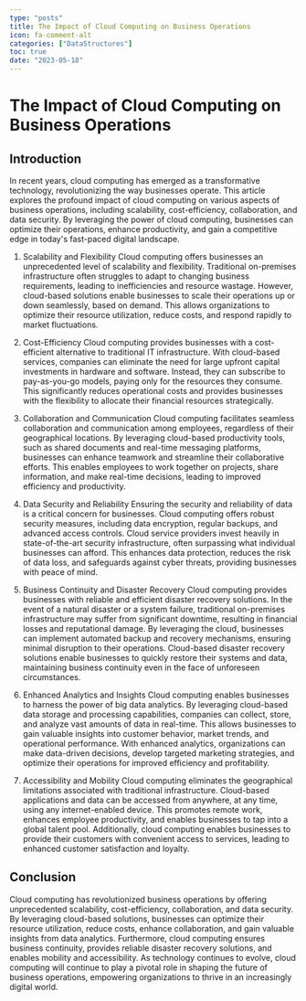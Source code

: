 ```yaml
---
type: "posts"
title: The Impact of Cloud Computing on Business Operations
icon: fa-comment-alt
categories: ["DataStructures"]
toc: true
date: "2023-05-18"
---
```




# The Impact of Cloud Computing on Business Operations

## Introduction
In recent years, cloud computing has emerged as a transformative technology, revolutionizing the way businesses operate. This article explores the profound impact of cloud computing on various aspects of business operations, including scalability, cost-efficiency, collaboration, and data security. By leveraging the power of cloud computing, businesses can optimize their operations, enhance productivity, and gain a competitive edge in today's fast-paced digital landscape.

1. Scalability and Flexibility
Cloud computing offers businesses an unprecedented level of scalability and flexibility. Traditional on-premises infrastructure often struggles to adapt to changing business requirements, leading to inefficiencies and resource wastage. However, cloud-based solutions enable businesses to scale their operations up or down seamlessly, based on demand. This allows organizations to optimize their resource utilization, reduce costs, and respond rapidly to market fluctuations.

2. Cost-Efficiency
Cloud computing provides businesses with a cost-efficient alternative to traditional IT infrastructure. With cloud-based services, companies can eliminate the need for large upfront capital investments in hardware and software. Instead, they can subscribe to pay-as-you-go models, paying only for the resources they consume. This significantly reduces operational costs and provides businesses with the flexibility to allocate their financial resources strategically.

3. Collaboration and Communication
Cloud computing facilitates seamless collaboration and communication among employees, regardless of their geographical locations. By leveraging cloud-based productivity tools, such as shared documents and real-time messaging platforms, businesses can enhance teamwork and streamline their collaborative efforts. This enables employees to work together on projects, share information, and make real-time decisions, leading to improved efficiency and productivity.

4. Data Security and Reliability
Ensuring the security and reliability of data is a critical concern for businesses. Cloud computing offers robust security measures, including data encryption, regular backups, and advanced access controls. Cloud service providers invest heavily in state-of-the-art security infrastructure, often surpassing what individual businesses can afford. This enhances data protection, reduces the risk of data loss, and safeguards against cyber threats, providing businesses with peace of mind.

5. Business Continuity and Disaster Recovery
Cloud computing provides businesses with reliable and efficient disaster recovery solutions. In the event of a natural disaster or a system failure, traditional on-premises infrastructure may suffer from significant downtime, resulting in financial losses and reputational damage. By leveraging the cloud, businesses can implement automated backup and recovery mechanisms, ensuring minimal disruption to their operations. Cloud-based disaster recovery solutions enable businesses to quickly restore their systems and data, maintaining business continuity even in the face of unforeseen circumstances.

6. Enhanced Analytics and Insights
Cloud computing enables businesses to harness the power of big data analytics. By leveraging cloud-based data storage and processing capabilities, companies can collect, store, and analyze vast amounts of data in real-time. This allows businesses to gain valuable insights into customer behavior, market trends, and operational performance. With enhanced analytics, organizations can make data-driven decisions, develop targeted marketing strategies, and optimize their operations for improved efficiency and profitability.

7. Accessibility and Mobility
Cloud computing eliminates the geographical limitations associated with traditional infrastructure. Cloud-based applications and data can be accessed from anywhere, at any time, using any internet-enabled device. This promotes remote work, enhances employee productivity, and enables businesses to tap into a global talent pool. Additionally, cloud computing enables businesses to provide their customers with convenient access to services, leading to enhanced customer satisfaction and loyalty.

## Conclusion
Cloud computing has revolutionized business operations by offering unprecedented scalability, cost-efficiency, collaboration, and data security. By leveraging cloud-based solutions, businesses can optimize their resource utilization, reduce costs, enhance collaboration, and gain valuable insights from data analytics. Furthermore, cloud computing ensures business continuity, provides reliable disaster recovery solutions, and enables mobility and accessibility. As technology continues to evolve, cloud computing will continue to play a pivotal role in shaping the future of business operations, empowering organizations to thrive in an increasingly digital world.